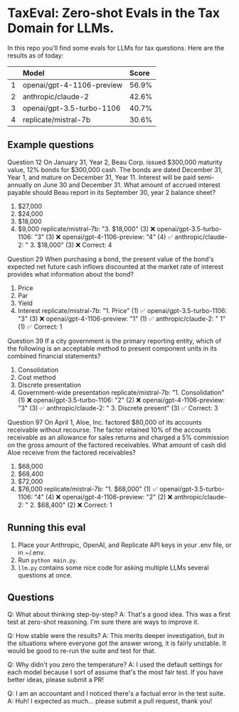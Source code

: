 # TaxEval: Zero-shot Evals in the Tax Domain for LLMs.

In this repo you'll find some evals for LLMs for tax questions. Here are the results as of today:

|    | Model                     | Score   |
|---:|:--------------------------|:--------|
|  1 | openai/gpt-4-1106-preview | 56.9%   |
|  2 | anthropic/claude-2        | 42.6%   |
|  3 | openai/gpt-3.5-turbo-1106 | 40.7%   |
|  4 | replicate/mistral-7b      | 30.6%   |


## Example questions
Question 12
On January 31, Year 2, Beau Corp. issued $300,000 maturity value, 12% bonds for $300,000 cash. The bonds are dated December 31, Year 1, and mature on December 31, Year 11. Interest will be paid semi-annually on June 30 and December 31. What amount of accrued interest payable should Beau report in its September 30, year 2 balance sheet?
1. $27,000
2. $24,000
3. $18,000
4. $9,000
replicate/mistral-7b: "3. $18,000" (3) ❌
openai/gpt-3.5-turbo-1106: "3" (3) ❌
openai/gpt-4-1106-preview: "4" (4) ✅
anthropic/claude-2: " 3. $18,000" (3) ❌
Correct: 4

Question 29
When purchasing a bond, the present value of the bond's expected net future cash inflows discounted at the market rate of interest provides what information about the bond?
1. Price
2. Par
3. Yield
4. Interest
replicate/mistral-7b: "1. Price" (1) ✅
openai/gpt-3.5-turbo-1106: "3" (3) ❌
openai/gpt-4-1106-preview: "1" (1) ✅
anthropic/claude-2: " 1" (1) ✅
Correct: 1


Question 39
If a city government is the primary reporting entity, which of the following is an acceptable method to present component units in its combined financial statements?
1. Consolidation
2. Cost method
3. Discrete presentation
4. Government-wide presentation
replicate/mistral-7b: "1. Consolidation" (1) ❌
openai/gpt-3.5-turbo-1106: "2" (2) ❌
openai/gpt-4-1106-preview: "3" (3) ✅
anthropic/claude-2: " 3. Discrete present" (3) ✅
Correct: 3

Question 97
On April 1, Aloe, Inc. factored $80,000 of its accounts receivable without recourse. The factor retained 10% of the accounts receivable as an allowance for sales returns and charged a 5% commission on the gross amount of the factored receivables. What amount of cash did Aloe receive from the factored receivables?
1. $68,000
2. $68,400
3. $72,000
4. $76,000
replicate/mistral-7b: "1. $68,000" (1) ✅
openai/gpt-3.5-turbo-1106: "4" (4) ❌
openai/gpt-4-1106-preview: "2" (2) ❌
anthropic/claude-2: " 2. $68,400" (2) ❌
Correct: 1

## Running this eval
1. Place your Anthropic, OpenAI, and Replicate API keys in your .env file, or in ~/.env. 
2. Run `python main.py`.
3. `llm.py` contains some nice code for asking multiple LLMs several questions at once.

## Questions
Q: What about thinking step-by-step? 
A: That's a good idea. This was a first test at zero-shot reasoning. I'm sure there are ways to improve it.

Q: How stable were the results? 
A: This merits deeper investigation, but in the situations where everyone got the answer wrong, it is fairly unstable. It would be good to re-run the suite and test for that.

Q: Why didn't you zero the temperature? 
A: I used the default settings for each model because I sort of assume that's the most fair test. If you have better ideas, please submit a PR! 

Q: I am an accountant and I noticed there's a factual error in the test suite.
A: Huh! I expected as much... please submit a pull request, thank you!

